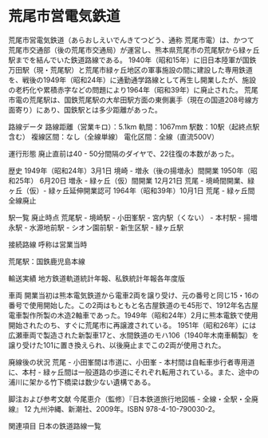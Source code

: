 # 荒尾市営電気鉄道

荒尾市営電気鉄道（あらおしえいでんきてつどう、通称 荒尾市電）は、かつて荒尾市交通部（後の荒尾市交通局）が運営し、熊本県荒尾市の荒尾駅から緑ヶ丘駅までを結んでいた鉄道路線である。
1940年（昭和15年）に旧日本陸軍が国鉄万田駅（現・荒尾駅）と荒尾市緑ヶ丘地区の軍事施設の間に建設した専用鉄道を、戦後の1949年（昭和24年）に通勤通学路線として再生し開業したが、施設の老朽化や累積赤字などの問題により1964年（昭和39年）に廃止された。
荒尾市電の荒尾駅は、国鉄荒尾駅の大牟田駅方面の東側裏手（現在の国道208号線方面寄り）にあり、国鉄駅とは多少距離があった。

路線データ
路線距離（営業キロ）：5.1km
軌間：1067mm
駅数：10駅（起終点駅含む）
複線区間：なし（全線単線）
電化区間：全線（直流500V）

運行形態
廃止直前は40 - 50分間隔のダイヤで、22往復の本数があった。

歴史
1949年（昭和24年）3月1日 境崎 - 増永（後の揚増永）間開業
1950年（昭和25年）
6月20日 増永 - 緑ヶ丘（仮）間開業
12月21日 荒尾 - 境崎間開業、緑ヶ丘（仮）- 緑ヶ丘延伸開業認可
1964年（昭和39年）10月1日 荒尾 - 緑ヶ丘間全線廃止

駅一覧
廃止時点
荒尾駅 - 境崎駅 - 小田峯駅 - 宮内駅（くない） - 本村駅 - 揚増永駅 - 水源地前駅 - シオン園前駅 - 新生区駅 - 緑ヶ丘駅

接続路線
呼称は営業当時

荒尾駅：国鉄鹿児島本線

輸送実績
地方鉄道軌道統計年報、私鉄統計年報各年度版

車両
開業当初は熊本電気鉄道から電車2両を譲り受け、元の番号と同じ15・16の番号で使用開始した。この2両はもともと名古屋鉄道のモ45形で、1912年名古屋電車製作所製の木造2軸車であった。1949年（昭和24年）2月に熊本電鉄で使用開始されたのち、すぐに荒尾市に再譲渡されている。
1951年（昭和26年）には広瀬車両で製造された新製車17と、水間鉄道のモハ106（1940年木南車輌製）を譲り受けた101に置き換えられ、以後廃止までこの2両が使用された。

廃線後の状況
荒尾 - 小田峯間は市道に、小田峯 - 本村間は自転車歩行者専用道に、本村 - 緑ヶ丘間は一般道路の歩道にそれぞれ転用されている。また、途中の浦川に架かる竹下橋梁は数少ない遺構である。

脚注および参考文献
今尾恵介（監修）『日本鉄道旅行地図帳 - 全線・全駅・全廃線』 12 九州沖縄、新潮社、2009年。ISBN 978-4-10-790030-2。

関連項目
日本の鉄道路線一覧